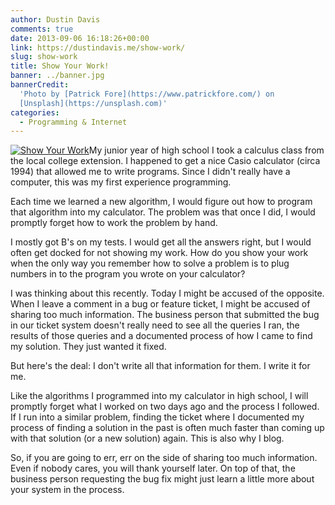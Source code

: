 ```yaml
---
author: Dustin Davis
comments: true
date: 2013-09-06 16:18:26+00:00
link: https://dustindavis.me/show-work/
slug: show-work
title: Show Your Work!
banner: ../banner.jpg
bannerCredit:
  'Photo by [Patrick Fore](https://www.patrickfore.com/) on
  [Unsplash](https://unsplash.com)'
categories:
  - Programming & Internet
---
```


[![Show Your Work](https://dustindavis.me/wp-content/uploads/2013/09/Show-Your-Work-300x199.jpg)](https://dustindavis.me/wp-content/uploads/2013/09/Show-Your-Work.jpg)My
junior year of high school I took a calculus class from the local college
extension. I happened to get a nice Casio calculator (circa 1994) that allowed
me to write programs. Since I didn't really have a computer, this was my first
experience programming.

Each time we learned a new algorithm, I would figure out how to program that
algorithm into my calculator. The problem was that once I did, I would promptly
forget how to work the problem by hand.

I mostly got B's on my tests. I would get all the answers right, but I would
often get docked for not showing my work. How do you show your work when the
only way you remember how to solve a problem is to plug numbers in to the
program you wrote on your calculator?

I was thinking about this recently. Today I might be accused of the opposite.
When I leave a comment in a bug or feature ticket, I might be accused of sharing
too much information. The business person that submitted the bug in our ticket
system doesn't really need to see all the queries I ran, the results of those
queries and a documented process of how I came to find my solution. They just
wanted it fixed.

But here's the deal: I don't write all that information for them. I write it for
me.

Like the algorithms I programmed into my calculator in high school, I will
promptly forget what I worked on two days ago and the process I followed. If I
run into a similar problem, finding the ticket where I documented my process of
finding a solution in the past is often much faster than coming up with that
solution (or a new solution) again. This is also why I blog.

So, if you are going to err, err on the side of sharing too much information.
Even if nobody cares, you will thank yourself later. On top of that, the
business person requesting the bug fix might just learn a little more about your
system in the process.
